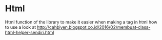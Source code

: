 # Html
Html function of the library to make it easier when making a tag in html
how to use a look at http://cahbiyen.blogspot.co.id/2016/02/membuat-class-html-helper-sendiri.html
